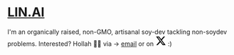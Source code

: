# [LIN.AI](https://lin.ai)

I'm an organically raised, non-GMO, artisanal soy-dev tackling non-soydev problems. Interested? Hollah 👋🏼 via → [email](mailto:justin@lin.ai) or on <a href="https://twitter.com/justinlinw"> <img src="https://raw.githubusercontent.com/justinlinw/justinlinw/main/twitter.svg" alt="Twitter/X" width="24" height="24"></a> :)
